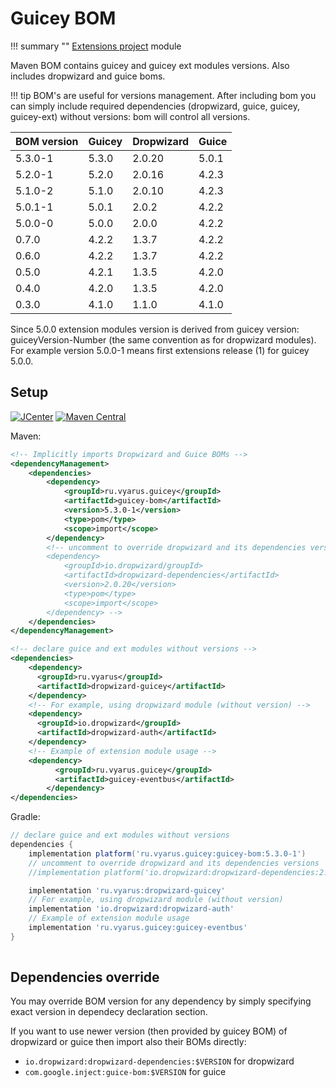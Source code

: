 # Guicey BOM

!!! summary ""
    [Extensions project](https://github.com/xvik/dropwizard-guicey-ext/tree/master/guicey-bom) module

Maven BOM contains guicey and guicey ext modules versions. Also includes dropwizard and guice boms.

!!! tip
    BOM's are useful for versions management. After including bom you can simply include required dependencies
    (dropwizard, guice, guicey, guicey-ext) without versions: bom will control all versions.

| BOM version | Guicey | Dropwizard | Guice |
|-------------|--------|------------|-------|
| 5.3.0-1     | 5.3.0  | 2.0.20     | 5.0.1 |
| 5.2.0-1     | 5.2.0  | 2.0.16     | 4.2.3 |
| 5.1.0-2     | 5.1.0  | 2.0.10     | 4.2.3 |
| 5.0.1-1     | 5.0.1  | 2.0.2      | 4.2.2 |
| 5.0.0-0     | 5.0.0  | 2.0.0      | 4.2.2 |
| 0.7.0       | 4.2.2  | 1.3.7      | 4.2.2 |
| 0.6.0       | 4.2.2  | 1.3.7      | 4.2.2 |
| 0.5.0       | 4.2.1  | 1.3.5      | 4.2.0 |
| 0.4.0       | 4.2.0  | 1.3.5      | 4.2.0 |
| 0.3.0       | 4.1.0  | 1.1.0      | 4.1.0 |

Since 5.0.0 extension modules version is derived from guicey version: guiceyVersion-Number 
(the same convention as for dropwizard modules). For example version 5.0.0-1 means
first extensions release (1) for guicey 5.0.0. 

## Setup

[![JCenter](https://img.shields.io/bintray/v/vyarus/xvik/dropwizard-guicey-ext.svg?label=jcenter)](https://bintray.com/vyarus/xvik/dropwizard-guicey-ext/_latestVersion)
[![Maven Central](https://img.shields.io/maven-central/v/ru.vyarus.guicey/guicey-bom.svg?style=flat)](https://maven-badges.herokuapp.com/maven-central/ru.vyarus.guicey/guicey-bom)


Maven:

```xml
<!-- Implicitly imports Dropwizard and Guice BOMs -->
<dependencyManagement>
    <dependencies>
        <dependency>
            <groupId>ru.vyarus.guicey</groupId>
            <artifactId>guicey-bom</artifactId>
            <version>5.3.0-1</version>
            <type>pom</type>
            <scope>import</scope>
        </dependency>  
        <!-- uncomment to override dropwizard and its dependencies versions  
        <dependency>
            <groupId>io.dropwizard/groupId>
            <artifactId>dropwizard-dependencies</artifactId>
            <version>2.0.20</version>
            <type>pom</type>
            <scope>import</scope>
        </dependency> --> 
    </dependencies>
</dependencyManagement>

<!-- declare guice and ext modules without versions -->
<dependencies>
    <dependency>
      <groupId>ru.vyarus</groupId>
      <artifactId>dropwizard-guicey</artifactId>
    </dependency>
    <!-- For example, using dropwizard module (without version) -->
    <dependency>
      <groupId>io.dropwizard</groupId>
      <artifactId>dropwizard-auth</artifactId>
    </dependency>
    <!-- Example of extension module usage -->
    <dependency>
          <groupId>ru.vyarus.guicey</groupId>
          <artifactId>guicey-eventbus</artifactId>
        </dependency>
</dependencies>
```

Gradle:

```groovy
// declare guice and ext modules without versions 
dependencies {
    implementation platform('ru.vyarus.guicey:guicey-bom:5.3.0-1')
    // uncomment to override dropwizard and its dependencies versions    
    //implementation platform('io.dropwizard:dropwizard-dependencies:2.0.20')

    implementation 'ru.vyarus:dropwizard-guicey'
    // For example, using dropwizard module (without version)
    implementation 'io.dropwizard:dropwizard-auth'
    // Example of extension module usage
    implementation 'ru.vyarus.guicey:guicey-eventbus' 
}
    
```

## Dependencies override

You may override BOM version for any dependency by simply specifying exact version in dependecy declaration section.

If you want to use newer version (then provided by guicey BOM) of dropwizard or guice then import also their BOMs directly:

* `io.dropwizard:dropwizard-dependencies:$VERSION` for dropwizard
* `com.google.inject:guice-bom:$VERSION` for guice
